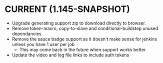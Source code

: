 CURRENT (1.145-SNAPSHOT)
=======
* Upgrade generating support zip to download directly to browser.
* Remove token-macro, copy-to-slave and conditional-buildstep unused dependancies
* Remove the sauce badge support as it doesn't make sense for jenkins unless you have 1 user per job
  * This may come back in the future when support works better
* Update the video and log file links to include auth tokens
